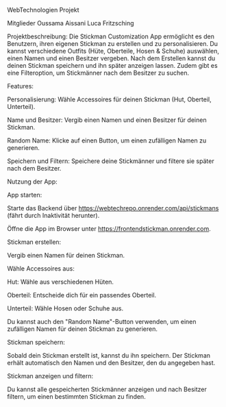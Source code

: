 WebTechnologien Projekt

Mitglieder Oussama Aissani Luca Fritzsching

Projektbeschreibung: Die Stickman Customization App ermöglicht es den Benutzern, ihren eigenen Stickman zu erstellen und zu personalisieren. Du kannst verschiedene Outfits (Hüte, Oberteile, Hosen & Schuhe) auswählen, einen Namen und einen Besitzer vergeben. Nach dem Erstellen kannst du deinen Stickman speichern und ihn später anzeigen lassen. Zudem gibt es eine Filteroption, um Stickmänner nach dem Besitzer zu suchen.

Features:

Personalisierung: Wähle Accessoires für deinen Stickman (Hut, Oberteil, Unterteil).

Name und Besitzer: Vergib einen Namen und einen Besitzer für deinen Stickman.

Random Name: Klicke auf einen Button, um einen zufälligen Namen zu generieren.

Speichern und Filtern: Speichere deine Stickmänner und filtere sie später nach dem Besitzer.

Nutzung der App: 

App starten:

Starte das Backend über https://webtechrepo.onrender.com/api/stickmans (fährt durch Inaktivität herunter). 

Öffne die App im Browser unter https://frontendstickman.onrender.com.

Stickman erstellen:

Vergib einen Namen für deinen Stickman.

Wähle Accessoires aus:

Hut: Wähle aus verschiedenen Hüten.

Oberteil: Entscheide dich für ein passendes Oberteil.

Unterteil: Wähle Hosen oder Schuhe aus.

Du kannst auch den "Random Name"-Button verwenden, um einen zufälligen Namen für deinen Stickman zu generieren.

Stickman speichern:

Sobald dein Stickman erstellt ist, kannst du ihn speichern. Der Stickman erhält automatisch den Namen und den Besitzer, den du angegeben hast.

Stickman anzeigen und filtern:

Du kannst alle gespeicherten Stickmänner anzeigen und nach Besitzer filtern, um einen bestimmten Stickman zu finden.
